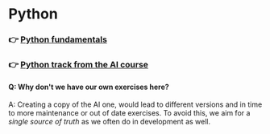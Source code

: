 # Python

### 👉 [Python fundamentals](python-pre-training)
### 👉 [Python track from the AI course](2.python)

#### Q: Why don't we have our own exercises here?

A: Creating a copy of the AI one, would lead to different versions and in time to more maintenance or out of date exercises. To avoid this, we aim for a _single source of truth_ as we often do in development as well.

